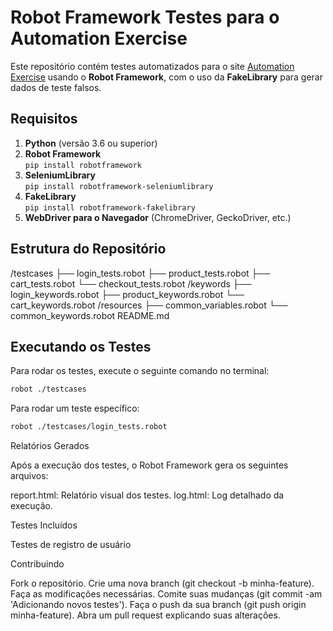# Robot Framework Testes para o Automation Exercise

Este repositório contém testes automatizados para o site [Automation Exercise](https://automationexercise.com/) usando o **Robot Framework**, com o uso da **FakeLibrary** para gerar dados de teste falsos.

## Requisitos

1. **Python** (versão 3.6 ou superior)
2. **Robot Framework**  
   `pip install robotframework`
3. **SeleniumLibrary**  
   `pip install robotframework-seleniumlibrary`
4. **FakeLibrary**  
   `pip install robotframework-fakelibrary`
5. **WebDriver para o Navegador** (ChromeDriver, GeckoDriver, etc.)

## Estrutura do Repositório

/testcases
    ├── login_tests.robot
    ├── product_tests.robot
    ├── cart_tests.robot
    └── checkout_tests.robot
/keywords
    ├── login_keywords.robot
    ├── product_keywords.robot
    └── cart_keywords.robot
/resources
    ├── common_variables.robot
    └── common_keywords.robot
README.md


## Executando os Testes

Para rodar os testes, execute o seguinte comando no terminal:

```bash
robot ./testcases

```

Para rodar um teste específico:

```bash
robot ./testcases/login_tests.robot
```

Relatórios Gerados

Após a execução dos testes, o Robot Framework gera os seguintes arquivos:

report.html: Relatório visual dos testes.
log.html: Log detalhado da execução.

Testes Incluídos

Testes de registro de usuário


Contribuindo

Fork o repositório.
Crie uma nova branch (git checkout -b minha-feature).
Faça as modificações necessárias.
Comite suas mudanças (git commit -am 'Adicionando novos testes').
Faça o push da sua branch (git push origin minha-feature).
Abra um pull request explicando suas alterações.